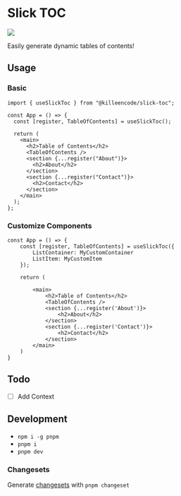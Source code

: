 # Slick TOC

<a href="https://codeclimate.com/github/KilleenCode/slick-toc/maintainability"><img src="https://api.codeclimate.com/v1/badges/182926eed34a70948fcd/maintainability" /></a>

Easily generate dynamic tables of contents!

## Usage

### Basic

```tsx
import { useSlickToc } from "@killeencode/slick-toc";

const App = () => {
  const [register, TableOfContents] = useSlickToc();

  return (
    <main>
      <h2>Table of Contents</h2>
      <TableOfContents />
      <section {...register("About")}>
        <h2>About</h2>
      </section>
      <section {...register("Contact")}>
        <h2>Contact</h2>
      </section>
    </main>
  );
};
```

### Customize Components

```tsx
const App = () => {
    const [register, TableOfContents] = useSlickToc({
        ListContainer: MyCustomContainer
        ListItem: MyCustomItem
    });

    return (

        <main>
            <h2>Table of Contents</h2>
            <TableOfContents />
            <section {...register('About')}>
                <h2>About</h2>
            </section>
            <section {...register('Contact')}>
                <h2>Contact</h2>
            </section>
        </main>
    )
}
```

## Todo

- [ ] Add Context

## Development

- `npm i -g pnpm`
- `pnpm i`
- `pnpm dev`

### Changesets

Generate [changesets](https://github.com/changesets/changesets) with `pnpm changeset`
